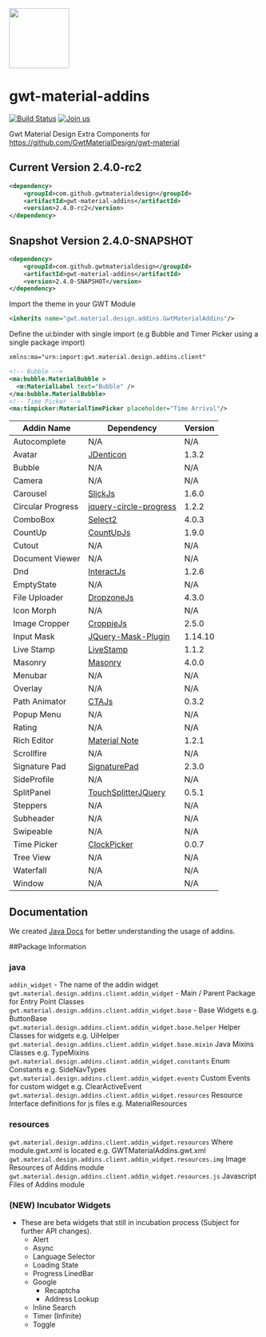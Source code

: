 <img src="https://i.imgur.com/bO2kFKs.png" width="120px"/>

# gwt-material-addins 

[![Build Status](https://travis-ci.org/GwtMaterialDesign/gwt-material-addins.svg?branch=master)](https://travis-ci.org/GwtMaterialDesign/gwt-material-addins) [![Join us](https://img.shields.io/badge/slack-channel-purple)](https://gmd-project.slack.com)

Gwt Material Design Extra Components for https://github.com/GwtMaterialDesign/gwt-material <br>

## Current Version 2.4.0-rc2
```xml
<dependency>
    <groupId>com.github.gwtmaterialdesign</groupId>
    <artifactId>gwt-material-addins</artifactId>
    <version>2.4.0-rc2</version>
</dependency>
```

## Snapshot Version 2.4.0-SNAPSHOT
```xml
<dependency>
    <groupId>com.github.gwtmaterialdesign</groupId>
    <artifactId>gwt-material-addins</artifactId>
    <version>2.4.0-SNAPSHOT</version>
</dependency>
```

Import the theme in your GWT Module
```xml
<inherits name="gwt.material.design.addins.GwtMaterialAddins"/>
```
Define the ui:binder with single import (e.g Bubble and Timer Picker using a single package import)
```xml
xmlns:ma="urn:import:gwt.material.design.addins.client"

<!-- Bubble -->
<ma:bubble.MaterialBubble >
  <m:MaterialLabel text="Bubble" />
</ma:bubble.MaterialBubble>
<!-- Time Picker -->
<ma:timpicker:MaterialTimePicker placeholder="Time Arrival"/>
```

| Addin Name | Dependency | Version |
| --- | --- | --- |
| Autocomplete | N/A | N/A |
| Avatar | [JDenticon](https://github.com/dmester/jdenticon) | 1.3.2 |
| Bubble | N/A | N/A |
| Camera | N/A | N/A |
| Carousel | [SlickJs](https://github.com/kenwheeler/slick) | 1.6.0 |
| Circular Progress | [jquery-circle-progress](https://github.com/kottenator/jquery-circle-progress) | 1.2.2 |
| ComboBox | [Select2](https://github.com/select2/select2) | 4.0.3 |
| CountUp | [CountUpJs](https://github.com/inorganik/countUp.js) | 1.9.0 |
| Cutout | N/A | N/A |
| Document Viewer | N/A | N/A |
| Dnd | [InteractJs](https://github.com/taye/interact.js) | 1.2.6 |
| EmptyState | N/A | N/A |
| File Uploader | [DropzoneJs](https://github.com/enyo/dropzone) | 4.3.0 |
| Icon Morph | N/A | N/A |
| Image Cropper | [CroppieJs](https://github.com/Foliotek/Croppie) | 2.5.0 |
| Input Mask | [JQuery-Mask-Plugin](https://github.com/Foliotek/Croppie) | 1.14.10 |
| Live Stamp | [LiveStamp](https://github.com/mattbradley/livestampjs) | 1.1.2 |
| Masonry | [Masonry](https://github.com/desandro/masonry) | 4.0.0 |
| Menubar | N/A | N/A |
| Overlay | N/A | N/A |
| Path Animator | [CTAJs](https://github.com/chinchang/cta.js) | 0.3.2 |
| Popup Menu | N/A | N/A |
| Rating | N/A | N/A |
| Rich Editor | [Material Note](https://github.com/Cerealkillerway/materialNote) | 1.2.1 |
| Scrollfire | N/A | N/A |
| Signature Pad | [SignaturePad](https://github.com/szimek/signature_pad) | 2.3.0 |
| SideProfile | N/A | N/A |
| SplitPanel | [TouchSplitterJQuery](https://github.com/colelawrence/Touch-Splitter-jQuery) | 0.5.1 |
| Steppers | N/A | N/A |
| Subheader | N/A | N/A |
| Swipeable | N/A | N/A |
| Time Picker | [ClockPicker](https://github.com/weareoutman/clockpicker) | 0.0.7 |
| Tree View | N/A | N/A |
| Waterfall | N/A | N/A |
| Window | N/A | N/A |

## Documentation
We created [Java Docs](http://gwtmaterialdesign.github.io/gwt-material-demo/apidocs-addins/) for better understanding the usage of addins.

##Package Information
### java
``` addin_widget ``` - The name of the addin widget
``` gwt.material.design.addins.client.addin_widget ``` - Main / Parent Package for Entry Point Classes <br/>
``` gwt.material.design.addins.client.addin_widget.base ``` - Base Widgets e.g. ButtonBase <br/>
``` gwt.material.design.addins.client.addin_widget.base.helper ``` Helper Classes for widgets e.g. UiHelper <br/>
``` gwt.material.design.addins.client.addin_widget.base.mixin ``` Java Mixins Classes e.g. TypeMixins <br/>
``` gwt.material.design.addins.client.addin_widget.constants ``` Enum Constants e.g. SideNavTypes <br/>
``` gwt.material.design.addins.client.addin_widget.events ``` Custom Events for custom widget e.g. ClearActiveEvent <br/>
``` gwt.material.design.addins.client.addin_widget.resources ``` Resource Interface definitions for js files e.g. MaterialResources <br/>

### resources
``` gwt.material.design.addins.client.addin_widget.resources ``` Where module.gwt.xml is located e.g. GWTMaterialAddins.gwt.xml <br/>
``` gwt.material.design.addins.client.addin_widget.resources.img ``` Image Resources of Addins module <br/>
``` gwt.material.design.addins.client.addin_widget.resources.js ``` Javascript Files of Addins module <br/>

### (NEW) Incubator Widgets
- These are beta widgets that still in incubation process (Subject for further API changes).
  - Alert
  - Async
  - Language Selector
  - Loading State
  - Progress LinedBar
  - Google
    - Recaptcha
    - Address Lookup
  - Inline Search
  - Timer (Infinite)
  - Toggle
